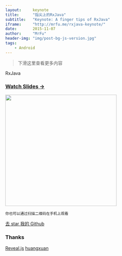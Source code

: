 ```yaml
---
layout:     keynote
title:      "指尖上的RxJava"
subtitle:   "Keynote: A finger tips of RxJava"
iframe:     "http://mrfu.me/rxjava-keynote/"
date:       2015-11-07
author:     "MrFu"
header-img: "img/post-bg-js-version.jpg"
tags:
    - Android
---
```



> 下滑这里查看更多内容

RxJava


### [Watch Slides →](http://mrfu.me/rxjava-keynote)

<img src="http://mrfu.me/rxjava-keynote/attach/qrcode.png" width="350" height="350"/>



<small class="img-hint">你也可以通过扫描二维码在手机上观看</small>

[去 star 我的 Github](https://github.com/MrFuFuFu/rxjava-keynote)

### Thanks

[Reveal.js](http://lab.hakim.se/reveal-js)
[huangxuan](http://huangxuan.me/2015/07/09/js-module-7day/)
